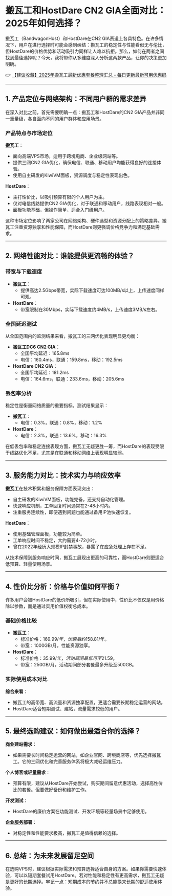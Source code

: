# 搬瓦工和HostDare CN2 GIA全面对比：2025年如何选择？

搬瓦工（BandwagonHost）和HostDare在CN2 GIA赛道上各具特色。在许多情况下，用户在进行选择时可能会感到纠结：搬瓦工的稳定性与性能看似无与伦比，但HostDare的价格优势和活动吸引力同样让人难以抗拒。那么，如何在两者之间找到最佳选择呢？今天，我将带你从多维度深入分析这两款产品，让你的决策更加明确。

👉 [【建议收藏】2025年搬瓦工最新优惠套餐整理汇总 - 每日更新最新可用优惠码](https://bit.ly/banwagon)

---

## 1. 产品定位与网络架构：不同用户群的需求差异

在深入对比之前，首先需要明确一点：搬瓦工和HostDare的CN2 GIA产品并非同一重量级，各自面向不同的用户群体和应用场景。

### 产品特点与市场定位

**搬瓦工**：
- 面向高端VPS市场，适用于跨境电商、企业级网站等。
- 提供三网CN2 GIA优化，确保电信、联通、移动用户均能获得良好的连接体验。
- 使用自主研发的KiwiVM面板，资源调度与稳定性表现出色。

**HostDare**：
- 主打性价比，以吸引预算有限的个人用户为主。
- 仅对电信线路提供CN2 GIA优化，对于联通和移动用户，线路表现相对一般。
- 面板功能基础，但操作简单，适合入门级用户。

这种市场定位影响了两家公司在网络架构、硬件选型和资源分配上的策略差异。搬瓦工注重资源独享和性能保障，而HostDare则更强调价格竞争力和满足基础需求。

---

## 2. 网络性能对比：谁能提供更流畅的体验？

### 带宽与下载速度

- **搬瓦工**：
  - 提供高达2.5Gbps带宽，实际下载速度可达100MB/s以上，上传速度同样可观。
- **HostDare**：
  - 带宽限制在30Mbps，实际下载速度约4MB/s，上传速度3MB/s左右。

### 全国延迟测试

从全国范围内的监测结果来看，搬瓦工的三网优化表现明显更均衡：
- **搬瓦工DC6 CN2 GIA**：
  - 全国平均延迟：165.8ms
  - 电信：160.4ms，联通：159.8ms，移动：192.5ms
- **HostDare CN2 GIA**：
  - 全国平均延迟：181.2ms
  - 电信：164.6ms，联通：233.6ms，移动：205.6ms

### 丢包率分析

稳定性是衡量网络质量的重要指标。测试结果显示：
- **搬瓦工**：
  - 电信：0.3%，联通：0.8%，移动：1.2%
- **HostDare**：
  - 电信：2.3%，联通：13.6%，移动：16.3%

在低丢包率和稳定连接表现方面，搬瓦工无疑更胜一筹，而HostDare的表现受限于线路优化不足，尤其是在联通和移动网络上表现明显较弱。

---

## 3. 服务能力对比：技术实力与响应效率

**搬瓦工**在技术积累和服务保障方面表现突出：
- 自主研发的KiwiVM面板，功能完备，还支持自动化管理。
- 快速响应机制，工单回复时间通常在2-48小时内。
- 注重服务连续性，即便遇到问题也能通过备用IP池快速恢复。

**HostDare**：
- 使用基础管理面板，功能较为简单。
- 工单响应时间不稳定，大约需要4-72小时。
- 曾在2022年经历大规模IP封禁事故，暴露了在应急处理上存在不足。

从技术保障到服务响应时间，搬瓦工展现出更高的可靠性，而HostDare则更适合低预算、轻量使用场景。

---

## 4. 性价比分析：价格与价值如何平衡？

许多用户会被HostDare的低价所吸引，但在实际使用中，性价比不仅仅是用价格除以参数，而是通过实用价值权衡总成本。

### 基础价格比较

- **搬瓦工**：
  - 标准价格：$169.99/年，优惠后约$158.81/年。
  - 带宽：1000GB/月，性能资源独享。
- **HostDare**：
  - 标准价格：$35.99/年，活动期间最低可至$21.59。
  - 带宽：250GB/月，活动期间部分套餐最多升级至500GB。

### 实际使用成本对比

**综合来看**：
- 搬瓦工的高带宽、高流量和资源独享配置，更适合需要长期稳定运营的网站。
- HostDare适合短期测试、建站，流量需求较低的用户。

---

## 5. 最终选购建议：如何做出最适合你的选择？

**商业建站需求**：
- 如果需要长时间稳定运营的网站，如企业官网、跨境商店等，优先选择搬瓦工。它的三网优化和完善服务体系将极大减轻运维压力。

**个人博客或轻量需求**：
- 预算有限，建议从HostDare开始尝试，购买期间留意优惠活动，选择高性价比的套餐。但要做好备份和维护工作。

**开发测试**：
- HostDare的廉价方案在功能测试、开发环境等轻量场景中足够使用。

**企业服务部署**：
- 对稳定性和性能要求极高，搬瓦工是值得信赖的选择。

---

## 6. 总结：为未来发展留足空间

在选购VPS时，建议根据实际需求和预算选择适合自身的方案。如果你需要快速体验，可以以短期套餐试用HostDare。若对性能和稳定性有更高需求，搬瓦工无疑是更好的长期选择。牢记一点：短期成本的节约并不总能换来长期的舒适使用体验。